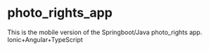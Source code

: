 # photo_rights_app


This is the mobile version of the Springboot/Java photo_rights app.
Ionic+Angular+TypeScript
